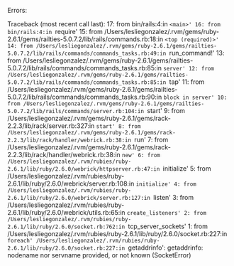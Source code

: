 Errors:

Traceback (most recent call last):
17: from bin/rails:4:in `<main>' 16: from bin/rails:4:in `require'
15: from /Users/lesliegonzalez/.rvm/gems/ruby-2.6.1/gems/railties-5.0.7.2/lib/rails/commands.rb:18:in `<top (required)>' 14: from /Users/lesliegonzalez/.rvm/gems/ruby-2.6.1/gems/railties-5.0.7.2/lib/rails/commands/commands_tasks.rb:49:in `run_command!'
13: from /Users/lesliegonzalez/.rvm/gems/ruby-2.6.1/gems/railties-5.0.7.2/lib/rails/commands/commands_tasks.rb:85:in `server' 12: from /Users/lesliegonzalez/.rvm/gems/ruby-2.6.1/gems/railties-5.0.7.2/lib/rails/commands/commands_tasks.rb:85:in `tap'
11: from /Users/lesliegonzalez/.rvm/gems/ruby-2.6.1/gems/railties-5.0.7.2/lib/rails/commands/commands_tasks.rb:90:in `block in server' 10: from /Users/lesliegonzalez/.rvm/gems/ruby-2.6.1/gems/railties-5.0.7.2/lib/rails/commands/server.rb:104:in `start'
9: from /Users/lesliegonzalez/.rvm/gems/ruby-2.6.1/gems/rack-2.2.3/lib/rack/server.rb:327:in `start' 8: from /Users/lesliegonzalez/.rvm/gems/ruby-2.6.1/gems/rack-2.2.3/lib/rack/handler/webrick.rb:38:in `run'
7: from /Users/lesliegonzalez/.rvm/gems/ruby-2.6.1/gems/rack-2.2.3/lib/rack/handler/webrick.rb:38:in `new' 6: from /Users/lesliegonzalez/.rvm/rubies/ruby-2.6.1/lib/ruby/2.6.0/webrick/httpserver.rb:47:in `initialize'
5: from /Users/lesliegonzalez/.rvm/rubies/ruby-2.6.1/lib/ruby/2.6.0/webrick/server.rb:108:in `initialize' 4: from /Users/lesliegonzalez/.rvm/rubies/ruby-2.6.1/lib/ruby/2.6.0/webrick/server.rb:127:in `listen'
3: from /Users/lesliegonzalez/.rvm/rubies/ruby-2.6.1/lib/ruby/2.6.0/webrick/utils.rb:65:in `create_listeners' 2: from /Users/lesliegonzalez/.rvm/rubies/ruby-2.6.1/lib/ruby/2.6.0/socket.rb:762:in `tcp_server_sockets'
1: from /Users/lesliegonzalez/.rvm/rubies/ruby-2.6.1/lib/ruby/2.6.0/socket.rb:227:in `foreach' /Users/lesliegonzalez/.rvm/rubies/ruby-2.6.1/lib/ruby/2.6.0/socket.rb:227:in `getaddrinfo': getaddrinfo: nodename nor servname provided, or not known (SocketError)
